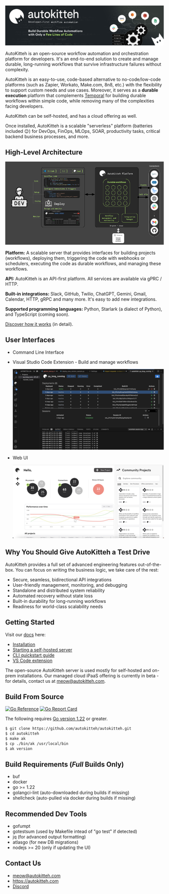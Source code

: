 ![Top banner](/docs/images/banner.jpg)

AutoKitteh is an open-source workflow automation and orchestration platform
for developers. It's an end-to-end solution to create and manage durable,
long-running workflows that survive infrastructure failures without complexity.

AutoKitteh is an easy-to-use, code-based alternative to no-code/low-code
platforms (such as Zapier, Workato, Make.com, 8n8, etc.) with the flexibility
to support custom needs and use cases. Moreover, it serves as a **durable**
**execution** platform that complements [Temporal](https://temporal.io/) for
building durable workflows within simple code, while removing many of the
complexities facing developers.

AutoKitteh can be self-hosted, and has a cloud offering as well.

Once installed, AutoKitteh is a scalable "serverless" platform (batteries
included 😉) for DevOps, FinOps, MLOps, SOAR, productivity tasks, critical
backend business processes, and more.

## High-Level Architecture

![Architecture diagram](/docs/images/architecture.png)

**Platform:** A scalable server that provides interfaces for building projects
(workflows), deploying them, triggering the code with webhooks or schedulers,
executing the code as durable workflows, and managing these workflows.

**API:** AutoKitteh is an API-first platform. All services are available via
gPRC / HTTP.

**Built-in integrations:** Slack, GitHub, Twilio, ChatGPT, Gemini, Gmail,
Calendar, HTTP, gRPC and many more. It's easy to add new integrations.

**Supported programming languages:** Python, Starlark (a dialect of Python),
and TypeScript (coming soon).

[Discover how it works](https://docs.autokitteh.com/how_it_works)
(in detail).

## User Interfaces

- Command Line Interface

- Visual Studio Code Extension - Build and manage workflows

  ![VS Code screenshot](/docs/images/vscode.jpg)

- Web UI

  ![Web UI screenshot](/docs/images/web_ui.jpg)

## Why You Should Give AutoKitteh a Test Drive

AutoKitteh provides a full set of advanced engineering features
out-of-the-box. You can focus on writing the business logic, we take care of
the rest:

- Secure, seamless, bidirectional API integrations
- User-friendly management, monitoring, and debugging
- Standalone and distributed system reliability
- Automated recovery without state loss
- Built-in durability for long-running workflows
- Readiness for world-class scalability needs

## Getting Started

Visit our [docs](https://docs.autokitteh.com/) here:

- [Installation](https://docs.autokitteh.com/get_started/install)
- [Starting a self-hosted server](https://docs.autokitteh.com/get_started/start_server)
- [CLI quickstart guide](https://docs.autokitteh.com/get_started/client/cli/quickstart)
- [VS Code extension](https://docs.autokitteh.com/get_started/client/vscode)

The open-source AutoKitteh server is used mostly for self-hosted and on-prem
installations. Our managed cloud iPaaS offering is currently in beta - for
details, contact us at meow@autokitteh.com.

## Build From Source

[![Go Reference](https://pkg.go.dev/badge/go.autokitteh.dev/autokitteh.svg)](https://pkg.go.dev/go.autokitteh.dev/autokitteh)
[![Go Report Card](https://goreportcard.com/badge/go.autokitteh.dev/autokitteh)](https://goreportcard.com/report/go.autokitteh.dev/autokitteh)

The following requires [Go version 1.22](https://go.dev/dl/) or greater.

```shell
$ git clone https://github.com/autokitteh/autokitteh.git
$ cd autokitteh
$ make ak
$ cp ./bin/ak /usr/local/bin
$ ak version
```

## Build Requirements (_Full_ Builds Only)

- buf
- docker
- go >= 1.22
- golangci-lint (auto-downloaded during builds if missing)
- shellcheck (auto-pulled via docker during builds if missing)

## Recommended Dev Tools

- gofumpt
- gotestsum (used by Makefile intead of "go test" if detected)
- jq (for advanced output formatting)
- atlasgo (for new DB migrations)
- nodejs >= 20 (only if updating the UI)

## Contact Us

- meow@autokitteh.com
- https://autokitteh.com
- [Discord](https://discord.gg/UhnJuBarZQ)
